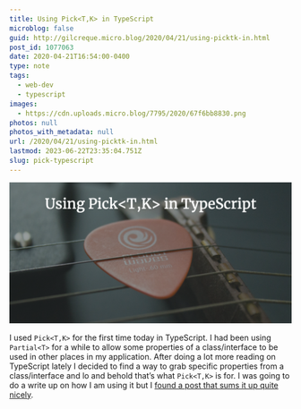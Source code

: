 ```yaml
---
title: Using Pick<T,K> in TypeScript
microblog: false
guid: http://gilcreque.micro.blog/2020/04/21/using-picktk-in.html
post_id: 1077063
date: 2020-04-21T16:54:00-0400
type: note
tags:
  - web-dev
  - typescript
images:
  - https://cdn.uploads.micro.blog/7795/2020/67f6bb8830.png
photos: null
photos_with_metadata: null
url: /2020/04/21/using-picktk-in.html
lastmod: 2023-06-22T23:35:04.751Z
slug: pick-typescript
---
```

![Using Pick<T,K> in TypeScript](../../assets/67f6bb8830.png)


I used `Pick<T,K>` for the first time today in TypeScript. I had been using `Partial<T>` for a while to allow some properties of a class/interface to be used in other places in my application. After doing a lot more reading on TypeScript lately I decided to find a way to grab specific properties from a class/interface and lo and behold that’s what `Pick<T,K>` is for. I was going to do a write up on how I am using it but I [found a post that sums it up quite nicely](https://medium.com/codafication-blog/typescript-2-1-and-the-power-of-pick-ff433f1e6fb).
